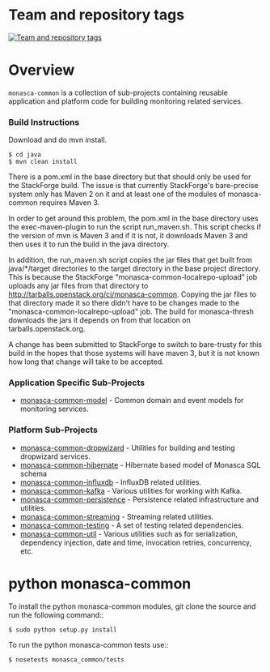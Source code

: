 Team and repository tags
========================

[![Team and repository tags](https://governance.openstack.org/tc/badges/monasca-common.svg)](https://governance.openstack.org/tc/reference/tags/index.html)

<!-- Change things from this point on -->

# Overview

`monasca-common` is a collection of sub-projects containing reusable application and platform code for building monitoring related services.

### Build Instructions
Download and do mvn install.

    $ cd java
    $ mvn clean install

There is a pom.xml in the base directory but that should only be used for the StackForge build. The issue is that currently StackForge's bare-precise system only has Maven 2 on it and at least one of the modules of monasca-common requires Maven 3.

In order to get around this problem, the pom.xml in the base directory uses the exec-maven-plugin to run the script run_maven.sh. This script checks if the version of mvn is Maven 3 and if it is not, it downloads Maven 3 and then uses it to run the build in the java directory.

In addition, the run_maven.sh script copies the jar files that get built from java/\*/target directories to the target directory in the base project directory. This is because the StackForge "monasca-common-localrepo-upload" job uploads any jar files from that directory to http://tarballs.openstack.org/ci/monasca-common. Copying the jar files to that directory made it so there didn't have to be changes made to the "monasca-common-localrepo-upload" job. The build for monasca-thresh downloads the jars it depends on from that location on tarballs.openstack.org.

A change has been submitted to StackForge to switch to bare-trusty for this build in the hopes that those systems will have maven 3, but it is not known how long that change will take to be accepted.

### Application Specific Sub-Projects

* [monasca-common-model](https://github.com/openstack/monasca-common/tree/master/java/monasca-common-model) - Common domain and event models for monitoring services.

### Platform Sub-Projects

* [monasca-common-dropwizard](https://github.com/openstack/monasca-common/tree/master/java/monasca-common-dropwizard) - Utilities for building and testing dropwizard services.
* [monasca-common-hibernate](https://github.com/openstack/monasca-common/tree/master/java/monasca-common-hibernate) - Hibernate based model of Monasca SQL schema
* [monasca-common-influxdb](https://github.com/openstack/monasca-common/tree/master/java/monasca-common-influxdb) - InfluxDB related utilities.
* [monasca-common-kafka](https://github.com/openstack/monasca-common/tree/master/java/monasca-common-kafka) - Various utilities for working with Kafka.
* [monasca-common-persistence](https://github.com/openstack/monasca-common/tree/master/java/monasca-common-persistence) - Persistence related infrastructure and utilities.
* [monasca-common-streaming](https://github.com/openstack/monasca-common/tree/master/java/monasca-common-streaming) - Streaming related utilities.
* [monasca-common-testing](https://github.com/openstack/monasca-common/tree/master/java/monasca-common-testing) - A set of testing related dependencies.
* [monasca-common-util](https://github.com/openstack/monasca-common/tree/master/java/monasca-common-util) - Various utilities such as for serialization, dependency injection, date and time, invocation retries, concurrency, etc.


python monasca-common
======================

To install the python monasca-common modules, git clone the source and run the
following command::

    $ sudo python setup.py install

To run the python monasca-common tests use::

    $ nosetests monasca_common/tests
